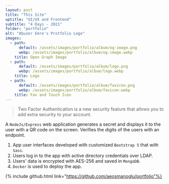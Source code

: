 ```yaml
---
layout: post
title: "This Site"
uptitle: "UI/UX and Frontend"
subtitle: "4 Days - 2021"
folder: "portfolio"
alt: "Abuzer Emre's Protfolio Logo"
images:
  - path: 
      default: /assets/images/portfolio/album/og-image.png
      webp: /assets/images/portfolio/album/og-image.webp
    title: Open Graph Image
  - path: 
      default: /assets/images/portfolio/album/logo.png
      webp: /assets/images/portfolio/album/logo.webp
    title: Logo
  - path: 
      default: /assets/images/portfolio/album/favicon.png
      webp: /assets/images/portfolio/album/favicon.webp
    title: Fav and Touch Icon
---
```


> Two Factor Authentication is a new security feature that allows you to add extra security to your account.


A `NodeJs/Express` web application generates a secret and displays it to the user with a QR code on the screen. Verifies the digits of the users with an endpoint.

1. App user interfaces developed with customized `Bootstrap 5` that with `Sass`.
1. Users log in to the app with active directory credentials over LDAP.
1. Users' data is encrypted with AES-256 and saved in `MongoDB`.
1. `Docker` is used to deploy the app.

{% include github.html link="https://github.com/aeosmanoglu/portfolio"%}
